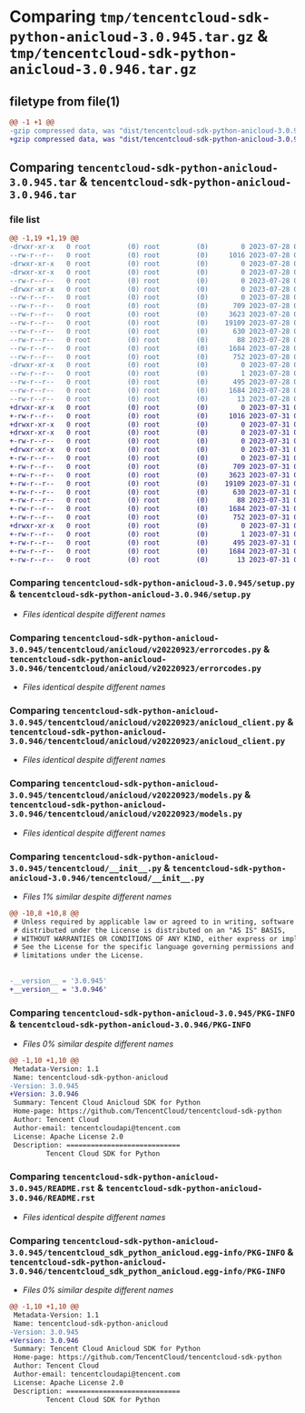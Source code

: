 # Comparing `tmp/tencentcloud-sdk-python-anicloud-3.0.945.tar.gz` & `tmp/tencentcloud-sdk-python-anicloud-3.0.946.tar.gz`

## filetype from file(1)

```diff
@@ -1 +1 @@
-gzip compressed data, was "dist/tencentcloud-sdk-python-anicloud-3.0.945.tar", last modified: Fri Jul 28 00:20:43 2023, max compression
+gzip compressed data, was "dist/tencentcloud-sdk-python-anicloud-3.0.946.tar", last modified: Mon Jul 31 00:18:29 2023, max compression
```

## Comparing `tencentcloud-sdk-python-anicloud-3.0.945.tar` & `tencentcloud-sdk-python-anicloud-3.0.946.tar`

### file list

```diff
@@ -1,19 +1,19 @@
-drwxr-xr-x   0 root         (0) root         (0)        0 2023-07-28 00:20:43.000000 tencentcloud-sdk-python-anicloud-3.0.945/
--rw-r--r--   0 root         (0) root         (0)     1016 2023-07-28 00:20:43.000000 tencentcloud-sdk-python-anicloud-3.0.945/setup.py
-drwxr-xr-x   0 root         (0) root         (0)        0 2023-07-28 00:20:43.000000 tencentcloud-sdk-python-anicloud-3.0.945/tencentcloud/
-drwxr-xr-x   0 root         (0) root         (0)        0 2023-07-28 00:20:43.000000 tencentcloud-sdk-python-anicloud-3.0.945/tencentcloud/anicloud/
--rw-r--r--   0 root         (0) root         (0)        0 2023-07-28 00:20:43.000000 tencentcloud-sdk-python-anicloud-3.0.945/tencentcloud/anicloud/__init__.py
-drwxr-xr-x   0 root         (0) root         (0)        0 2023-07-28 00:20:43.000000 tencentcloud-sdk-python-anicloud-3.0.945/tencentcloud/anicloud/v20220923/
--rw-r--r--   0 root         (0) root         (0)        0 2023-07-28 00:20:43.000000 tencentcloud-sdk-python-anicloud-3.0.945/tencentcloud/anicloud/v20220923/__init__.py
--rw-r--r--   0 root         (0) root         (0)      709 2023-07-28 00:20:43.000000 tencentcloud-sdk-python-anicloud-3.0.945/tencentcloud/anicloud/v20220923/errorcodes.py
--rw-r--r--   0 root         (0) root         (0)     3623 2023-07-28 00:20:43.000000 tencentcloud-sdk-python-anicloud-3.0.945/tencentcloud/anicloud/v20220923/anicloud_client.py
--rw-r--r--   0 root         (0) root         (0)    19109 2023-07-28 00:20:43.000000 tencentcloud-sdk-python-anicloud-3.0.945/tencentcloud/anicloud/v20220923/models.py
--rw-r--r--   0 root         (0) root         (0)      630 2023-07-28 00:20:43.000000 tencentcloud-sdk-python-anicloud-3.0.945/tencentcloud/__init__.py
--rw-r--r--   0 root         (0) root         (0)       88 2023-07-28 00:20:43.000000 tencentcloud-sdk-python-anicloud-3.0.945/setup.cfg
--rw-r--r--   0 root         (0) root         (0)     1684 2023-07-28 00:20:43.000000 tencentcloud-sdk-python-anicloud-3.0.945/PKG-INFO
--rw-r--r--   0 root         (0) root         (0)      752 2023-07-28 00:20:43.000000 tencentcloud-sdk-python-anicloud-3.0.945/README.rst
-drwxr-xr-x   0 root         (0) root         (0)        0 2023-07-28 00:20:43.000000 tencentcloud-sdk-python-anicloud-3.0.945/tencentcloud_sdk_python_anicloud.egg-info/
--rw-r--r--   0 root         (0) root         (0)        1 2023-07-28 00:20:43.000000 tencentcloud-sdk-python-anicloud-3.0.945/tencentcloud_sdk_python_anicloud.egg-info/dependency_links.txt
--rw-r--r--   0 root         (0) root         (0)      495 2023-07-28 00:20:43.000000 tencentcloud-sdk-python-anicloud-3.0.945/tencentcloud_sdk_python_anicloud.egg-info/SOURCES.txt
--rw-r--r--   0 root         (0) root         (0)     1684 2023-07-28 00:20:43.000000 tencentcloud-sdk-python-anicloud-3.0.945/tencentcloud_sdk_python_anicloud.egg-info/PKG-INFO
--rw-r--r--   0 root         (0) root         (0)       13 2023-07-28 00:20:43.000000 tencentcloud-sdk-python-anicloud-3.0.945/tencentcloud_sdk_python_anicloud.egg-info/top_level.txt
+drwxr-xr-x   0 root         (0) root         (0)        0 2023-07-31 00:18:29.000000 tencentcloud-sdk-python-anicloud-3.0.946/
+-rw-r--r--   0 root         (0) root         (0)     1016 2023-07-31 00:18:29.000000 tencentcloud-sdk-python-anicloud-3.0.946/setup.py
+drwxr-xr-x   0 root         (0) root         (0)        0 2023-07-31 00:18:29.000000 tencentcloud-sdk-python-anicloud-3.0.946/tencentcloud/
+drwxr-xr-x   0 root         (0) root         (0)        0 2023-07-31 00:18:29.000000 tencentcloud-sdk-python-anicloud-3.0.946/tencentcloud/anicloud/
+-rw-r--r--   0 root         (0) root         (0)        0 2023-07-31 00:18:29.000000 tencentcloud-sdk-python-anicloud-3.0.946/tencentcloud/anicloud/__init__.py
+drwxr-xr-x   0 root         (0) root         (0)        0 2023-07-31 00:18:29.000000 tencentcloud-sdk-python-anicloud-3.0.946/tencentcloud/anicloud/v20220923/
+-rw-r--r--   0 root         (0) root         (0)        0 2023-07-31 00:18:29.000000 tencentcloud-sdk-python-anicloud-3.0.946/tencentcloud/anicloud/v20220923/__init__.py
+-rw-r--r--   0 root         (0) root         (0)      709 2023-07-31 00:18:29.000000 tencentcloud-sdk-python-anicloud-3.0.946/tencentcloud/anicloud/v20220923/errorcodes.py
+-rw-r--r--   0 root         (0) root         (0)     3623 2023-07-31 00:18:29.000000 tencentcloud-sdk-python-anicloud-3.0.946/tencentcloud/anicloud/v20220923/anicloud_client.py
+-rw-r--r--   0 root         (0) root         (0)    19109 2023-07-31 00:18:29.000000 tencentcloud-sdk-python-anicloud-3.0.946/tencentcloud/anicloud/v20220923/models.py
+-rw-r--r--   0 root         (0) root         (0)      630 2023-07-31 00:18:29.000000 tencentcloud-sdk-python-anicloud-3.0.946/tencentcloud/__init__.py
+-rw-r--r--   0 root         (0) root         (0)       88 2023-07-31 00:18:29.000000 tencentcloud-sdk-python-anicloud-3.0.946/setup.cfg
+-rw-r--r--   0 root         (0) root         (0)     1684 2023-07-31 00:18:29.000000 tencentcloud-sdk-python-anicloud-3.0.946/PKG-INFO
+-rw-r--r--   0 root         (0) root         (0)      752 2023-07-31 00:18:29.000000 tencentcloud-sdk-python-anicloud-3.0.946/README.rst
+drwxr-xr-x   0 root         (0) root         (0)        0 2023-07-31 00:18:29.000000 tencentcloud-sdk-python-anicloud-3.0.946/tencentcloud_sdk_python_anicloud.egg-info/
+-rw-r--r--   0 root         (0) root         (0)        1 2023-07-31 00:18:29.000000 tencentcloud-sdk-python-anicloud-3.0.946/tencentcloud_sdk_python_anicloud.egg-info/dependency_links.txt
+-rw-r--r--   0 root         (0) root         (0)      495 2023-07-31 00:18:29.000000 tencentcloud-sdk-python-anicloud-3.0.946/tencentcloud_sdk_python_anicloud.egg-info/SOURCES.txt
+-rw-r--r--   0 root         (0) root         (0)     1684 2023-07-31 00:18:29.000000 tencentcloud-sdk-python-anicloud-3.0.946/tencentcloud_sdk_python_anicloud.egg-info/PKG-INFO
+-rw-r--r--   0 root         (0) root         (0)       13 2023-07-31 00:18:29.000000 tencentcloud-sdk-python-anicloud-3.0.946/tencentcloud_sdk_python_anicloud.egg-info/top_level.txt
```

### Comparing `tencentcloud-sdk-python-anicloud-3.0.945/setup.py` & `tencentcloud-sdk-python-anicloud-3.0.946/setup.py`

 * *Files identical despite different names*

### Comparing `tencentcloud-sdk-python-anicloud-3.0.945/tencentcloud/anicloud/v20220923/errorcodes.py` & `tencentcloud-sdk-python-anicloud-3.0.946/tencentcloud/anicloud/v20220923/errorcodes.py`

 * *Files identical despite different names*

### Comparing `tencentcloud-sdk-python-anicloud-3.0.945/tencentcloud/anicloud/v20220923/anicloud_client.py` & `tencentcloud-sdk-python-anicloud-3.0.946/tencentcloud/anicloud/v20220923/anicloud_client.py`

 * *Files identical despite different names*

### Comparing `tencentcloud-sdk-python-anicloud-3.0.945/tencentcloud/anicloud/v20220923/models.py` & `tencentcloud-sdk-python-anicloud-3.0.946/tencentcloud/anicloud/v20220923/models.py`

 * *Files identical despite different names*

### Comparing `tencentcloud-sdk-python-anicloud-3.0.945/tencentcloud/__init__.py` & `tencentcloud-sdk-python-anicloud-3.0.946/tencentcloud/__init__.py`

 * *Files 1% similar despite different names*

```diff
@@ -10,8 +10,8 @@
 # Unless required by applicable law or agreed to in writing, software
 # distributed under the License is distributed on an "AS IS" BASIS,
 # WITHOUT WARRANTIES OR CONDITIONS OF ANY KIND, either express or implied.
 # See the License for the specific language governing permissions and
 # limitations under the License.
 
 
-__version__ = '3.0.945'
+__version__ = '3.0.946'
```

### Comparing `tencentcloud-sdk-python-anicloud-3.0.945/PKG-INFO` & `tencentcloud-sdk-python-anicloud-3.0.946/PKG-INFO`

 * *Files 0% similar despite different names*

```diff
@@ -1,10 +1,10 @@
 Metadata-Version: 1.1
 Name: tencentcloud-sdk-python-anicloud
-Version: 3.0.945
+Version: 3.0.946
 Summary: Tencent Cloud Anicloud SDK for Python
 Home-page: https://github.com/TencentCloud/tencentcloud-sdk-python
 Author: Tencent Cloud
 Author-email: tencentcloudapi@tencent.com
 License: Apache License 2.0
 Description: ============================
         Tencent Cloud SDK for Python
```

### Comparing `tencentcloud-sdk-python-anicloud-3.0.945/README.rst` & `tencentcloud-sdk-python-anicloud-3.0.946/README.rst`

 * *Files identical despite different names*

### Comparing `tencentcloud-sdk-python-anicloud-3.0.945/tencentcloud_sdk_python_anicloud.egg-info/PKG-INFO` & `tencentcloud-sdk-python-anicloud-3.0.946/tencentcloud_sdk_python_anicloud.egg-info/PKG-INFO`

 * *Files 0% similar despite different names*

```diff
@@ -1,10 +1,10 @@
 Metadata-Version: 1.1
 Name: tencentcloud-sdk-python-anicloud
-Version: 3.0.945
+Version: 3.0.946
 Summary: Tencent Cloud Anicloud SDK for Python
 Home-page: https://github.com/TencentCloud/tencentcloud-sdk-python
 Author: Tencent Cloud
 Author-email: tencentcloudapi@tencent.com
 License: Apache License 2.0
 Description: ============================
         Tencent Cloud SDK for Python
```

